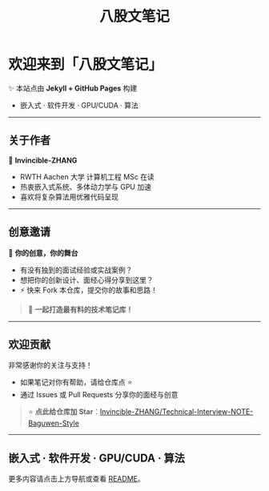 ﻿---
layout: home
title: 八股文笔记
---

# 欢迎来到「八股文笔记」

✨ 本站点由 **Jekyll + GitHub Pages** 构建  
- 嵌入式 · 软件开发 · GPU/CUDA · 算法  

---

## 关于作者

👤 **Invincible-ZHANG**  
- RWTH Aachen 大学 计算机工程 MSc 在读  
- 热衷嵌入式系统、多体动力学与 GPU 加速  
- 喜欢将复杂算法用优雅代码呈现  

---

## 创意邀请

🎨 **你的创意，你的舞台**  
- 有没有独到的面试经验或实战案例？  
- 想把你的创新设计、面经心得分享到这里？  
- ⚡️ 快来 Fork 本仓库，提交你的故事和思路！  

> 🚀 **一起打造最有料的技术笔记库！**  

---

## 欢迎贡献

非常感谢你的关注与支持！  
- 如果笔记对你有帮助，请给仓库点 ⭐  
- 通过 Issues 或 Pull Requests 分享你的面经与创意  

> ⭐ **点此给仓库加 Star**：[Invincible-ZHANG/Technical-Interview-NOTE-Baguwen-Style](https://github.com/Invincible-ZHANG/Technical-Interview-NOTE-Baguwen-Style)  

---

## 嵌入式 · 软件开发 · GPU/CUDA · 算法

更多内容请点击上方导航或查看 [README](../README.md)。  
